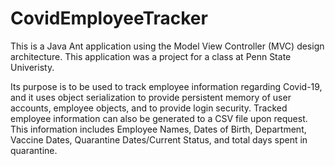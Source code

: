 # CovidEmployeeTracker
This is a Java Ant application using the Model View Controller (MVC) design architecture. This application was a project for a class at Penn State Univeristy.

Its purpose is to be used to track employee information regarding Covid-19, and it uses object serialization to provide persistent memory of user accounts, employee objects, and to provide login security. Tracked employee information can also be generated to a CSV file upon request. This information includes Employee Names, Dates of Birth, Department, Vaccine Dates, Quarantine Dates/Current Status, and total days spent in quarantine.

